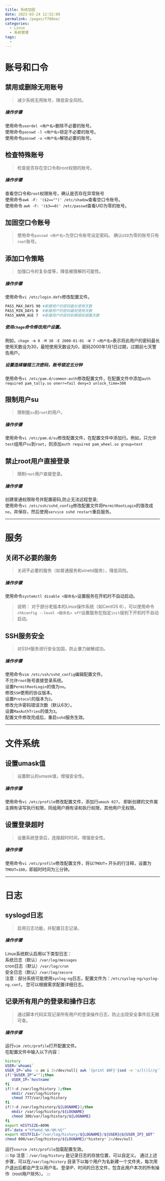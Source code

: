 ```yaml
---
title: 系统加固
date: 2023-03-24 12:52:09
permalink: /pages/f768ee/
categories:
  - Linux
  - 系统管理
tags:
  - 
---
```

# 账号和口令
## 禁用或删除无用账号

> 减少系统无用账号，降低安全风险。

##### 操作步骤
使用命令`userdel <用户名>`删除不必要的账号。  
使用命令`passwd -l <用户名>`锁定不必要的账号。  
使用命令`passwd -u <用户名>`解锁必要的账号。  
## 检查特殊账号
> 检查是否存在空口令和root权限的账号。

##### 操作步骤
查看空口令和`root`权限账号，确认是否存在异常账号  
使用命令`awk -F: '($2=="")' /etc/shadow`查看空口令账号。  
使用命令 `awk -F: '($3==0)' /etc/passwd`查看UID为零的账号。  
## 加固空口令账号
> 使用命令`passwd <用户名>`为空口令账号设定密码。
确认`UID`为零的账号只有`root`账号。
## 添加口令策略
> 加强口令的复杂度等，降低被猜解的可能性。

##### 操作步骤
使用命令`vi /etc/login.defs`修改配置文件。
```bash
PASS_MAX_DAYS 90 #新建用户的密码最长使用天数
PASS_MIN_DAYS 0  #新建用户的密码最短使用天数
PASS_WARN_AGE 7  #新建用户的密码到期提前提醒天数
```
##### 使用`chage`命令修改用户设置。
例如，`chage -m 0 -M 30 -E 2000-01-01 -W 7 <用户名>`表示将此用户的密码最长使用天数设为30，最短使用天数设为0，密码2000年1月1日过期，过期前七天警告用户。
##### 设置连续输错三次密码，账号锁定五分钟
使用命令`vi /etc/pam.d/common-auth`修改配置文件，在配置文件中添加`auth required pam_tally.so onerr=fail deny=3 unlock_time=300`
## 限制用户su
> 限制能`su`到`root`的用户。
##### 操作步骤

使用命令`vi /etc/pam.d/su`修改配置文件，在配置文件中添加行。例如，只允许`test`组用户`su`到`root`，则添加`auth required pam_wheel.so group=test`
## 禁止root用户直接登录
> 限制`root`用户直接登录。
##### 操作步骤

创建普通权限账号并配置密码,防止无法远程登录;  
使用命令`vi /etc/ssh/sshd_config`修改配置文件将`PermitRootLogin`的值改成`no`，并保存，然后使用`service sshd restart`重启服务。

---

# 服务
## 关闭不必要的服务
> 关闭不必要的服务（如普通服务和xinetd服务），降低风险。
##### 操作步骤

使用命令`systemctl disable <服务名>`设置服务在开机时不自动启动。
> 说明： 对于部分老版本的Linux操作系统（如CentOS 6），可以使用命令`chkconfig --level <服务名> off`设置服务在指定`init`级别下开机时不自动启动。
## SSH服务安全
> 对SSH服务进行安全加固，防止暴力破解成功。
##### 操作步骤

使用命令`vim /etc/ssh/sshd_config`编辑配置文件。  
不允许`root`账号直接登录系统。  
设置`PermitRootLogin`的值为`no`。  
修改`SSH`使用的协议版本。  
设置`Protocol`的版本为`2`。  
修改允许密码错误次数（默认6次）。  
设置`MaxAuthTries`的值为`3`。  
配置文件修改完成后，重启`sshd`服务生效。  

---

# 文件系统
## 设置umask值
> 设置默认的umask值，增强安全性。
##### 操作步骤

使用命令`vi /etc/profile`修改配置文件，添加行`umask 027`， 即新创建的文件属主拥有读写执行权限，同组用户拥有读和执行权限，其他用户无权限。
## 设置登录超时
> 设置系统登录后，连接超时时间，增强安全性。
##### 操作步骤

使用命令`vi /etc/profile`修改配置文件，将以`TMOUT=` 开头的行注释，设置为`TMOUT=180`，即超时时间为三分钟。

---

# 日志

## syslogd日志
> 启用日志功能，并配置日志记录。
##### 操作步骤

Linux系统默认启用以下类型日志：  
系统日志（默认）`/var/log/messages`  
cron日志（默认）`/var/log/cron`  
安全日志（默认）`/var/log/secure`  
注意：部分系统可能使用`syslog-ng`日志，配置文件为：`/etc/syslog-ng/syslog-ng.conf`。
您可以根据需求配置详细日志。
## 记录所有用户的登录和操作日志
> 通过脚本代码实现记录所有用户的登录操作日志，防止出现安全事件后无据可查。
##### 操作步骤

运行`vim /etc/profile`打开配置文件。  
在配置文件中输入以下内容：
 ```bash
 history
 USER=`whoami`
 USER_IP=`who -u am i 2>/dev/null| awk '{print $NF}'|sed -e 's/[()]//g'`
if["$USER_IP"=""];then
    USER_IP=`hostname`
fi
if[!-d /var/log/history ];then
    mkdir /var/log/history
    chmod 777/var/log/history
fi
if[!-d /var/log/history/${LOGNAME}];then
    mkdir /var/log/history/${LOGNAME}
    chmod 300/var/log/history/${LOGNAME}
fi
export HISTSIZE=4096
DT=`date +"%Y%m%d_%H:%M:%S"`
export HISTFILE="/var/log/history/${LOGNAME}/${USER}@${USER_IP}_$DT"
chmod 600/var/log/history/${LOGNAME}/*history* 2>/dev/null
```
运行`source /etc/profile`加载配置生效。  
::: tip
注意：`/var/log/history` 是记录日志的存放位置，可以自定义。
通过上述步骤，可以在`/var/log/history` 目录下以每个用户为名新建一个文件夹，每次用户退出后都会产生以用户名、登录IP、时间的日志文件，包含此用户本次的所有操作（root用户除外）。
::: 